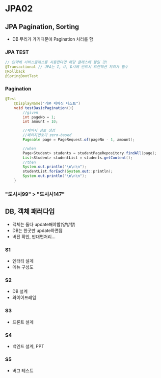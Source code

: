 # JPA02

## JPA Pagination, Sorting
- DB 무리가 가기때문에 Pagination 처리를 함

### JPA TEST
```java
// 만약에 서비스클래스를 사용한다면 해당 클래스에 붙일 것!
@Transactional // JPA는 I, U, D시에 반드시 트랜잭션 처리가 필수
@Rollback
@SpringBootTest
```

### Pagination

```java
@Test
    @DisplayName("기본 페이징 테스트")
    void testBasicPagination(){
        //given
        int pageNo = 1;
        int amount = 10;

        //페이지 정보 생성
        //페이지번호가 zero-based
        Pageable page = PageRequest.of(pageNo - 1, amount);

        //when
        Page<Student> students = studentPageRepository.findAll(page);
        List<Student> studentList = students.getContent();
        //then
        System.out.println("\n\n\n");
        studentList.forEach(System.out::println);
        System.out.println("\n\n\n");
    }

```
### "도시시99" > "도시시147"

## DB, 객체 패러다임
- 객체는 둘다 update해야함(양방향)
- DB는 한곳만 update하면됨
- 버전 확인, 반대편처리...




### S1
- 엔터티 설계
- 메뉴 구성도
### S2
- DB 설계
- 와이어프레임
### S3
- 프론트 설계
### S4
- 백엔드 설계, PPT
### S5
- 버그 테스트